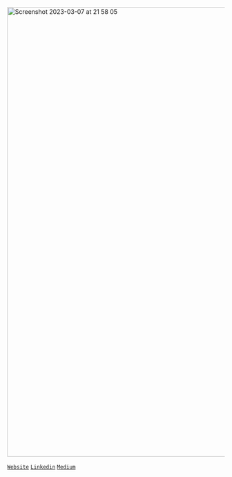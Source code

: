 <img width="1039" alt="Screenshot 2023-03-07 at 21 58 05" src="https://user-images.githubusercontent.com/4727868/223551024-c4d7e9f6-7664-4de3-a84a-d314d694a394.png">



[`Website`](https://munza.me) [`Linkedin`](https://www.linkedin.com/in/tawsifaqib/) [`Medium`](https://medium.com/@munza)
